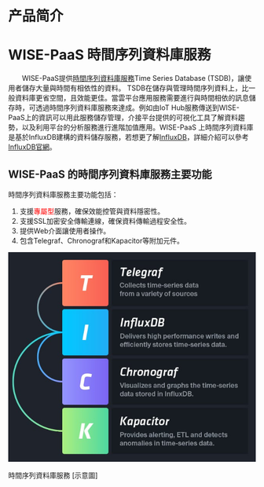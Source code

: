# 产品简介

# WISE-PaaS 時間序列資料庫服務

　　WISE-PaaS提供[時間序列資料庫服務](https://en.wikipedia.org/wiki/Temporal_database)Time Series Database (TSDB)，讓使用者儲存大量與時間有相依性的資料。
 TSDB在儲存與管理時間序列資料上，比一般資料庫更省空間，且效能更佳。當雲平台應用服務需要進行與時間相依的訊息儲存時，可透過時間序列資料庫服務來達成。例如由IoT Hub服務傳送到WISE-PaaS上的資訊可以用此服務儲存管理，介接平台提供的可視化工具了解資料趨勢，以及利用平台的分析服務進行進階加值應用。WISE-PaaS 上時間序列資料庫是基於InfluxDB建構的資料儲存服務，若想更了解[InfluxDB](https://zh.wikipedia.org/wiki/InfluxDB)，詳細介紹可以參考[InfluxDB官網](https://www.influxdata.com/)。

## WISE-PaaS 的時間序列資料庫服務主要功能

時間序列資料庫服務主要功能包括：

1. 支援<span style="color:red;">專屬型</span>服務，確保效能控管與資料隱密性。
2. 支援SSL加密安全傳輸連線，確保資料傳輸過程安全性。
3. 提供Web介面讓使用者操作。
4. 包含Telegraf、Chronograf和Kapacitor等附加元件。

![時間序列資料庫服務 示意圖](../uploads/images/InfluxDB/InfluxDB.jpg)

<td align="center">時間序列資料庫服務 [示意圖</td>]
